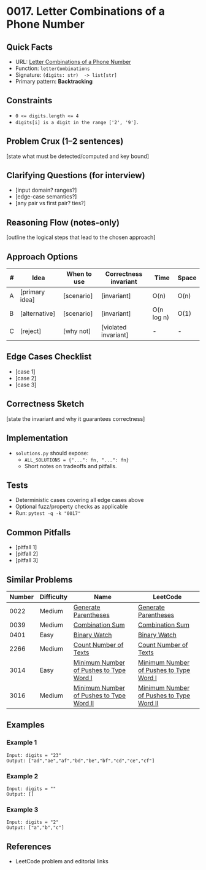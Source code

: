 # 0017. Letter Combinations of a Phone Number

## Quick Facts

- URL: [Letter Combinations of a Phone Number](https://leetcode.com/problems/letter-combinations-of-a-phone-number/)
- Function: `letterCombinations`
- Signature: `(digits: str)  -> list[str]`
- Primary pattern: **Backtracking**

## Constraints

- `0 <= digits.length <= 4`
- `digits[i] is a digit in the range ['2', '9'].`

## Problem Crux (1–2 sentences)

[state what must be detected/computed and key bound]

## Clarifying Questions (for interview)

- [input domain? ranges?]
- [edge-case semantics?]
- [any pair vs first pair? ties?]

## Reasoning Flow (notes-only)

[outline the logical steps that lead to the chosen approach]

## Approach Options

| # | Idea | When to use | Correctness invariant | Time | Space |
|---|------|-------------|-----------------------|------|-------|
| A | [primary idea] | [scenario] | [invariant] | O(n) | O(n) |
| B | [alternative] | [scenario] | [invariant] | O(n log n) | O(1) |
| C | [reject] | [why not] | [violated invariant] | - | - |

## Edge Cases Checklist

- [case 1]
- [case 2]
- [case 3]

## Correctness Sketch

[state the invariant and why it guarantees correctness]

## Implementation

- `solutions.py` should expose:
  - `ALL_SOLUTIONS = {"...": fn, "...": fn}`
  - Short notes on tradeoffs and pitfalls.

## Tests

- Deterministic cases covering all edge cases above
- Optional fuzz/property checks as applicable
- Run: `pytest -q -k "0017"`

## Common Pitfalls

- [pitfall 1]
- [pitfall 2]
- [pitfall 3]

## Similar Problems

| Number | Difficulty | Name | LeetCode |
|---|---|---|---|
| 0022 | Medium | [Generate Parentheses](../0022-generate-parentheses/readme.md) | [Generate Parentheses](https://leetcode.com/problems/generate-parentheses/) |
| 0039 | Medium | [Combination Sum](../0039-combination-sum/readme.md) | [Combination Sum](https://leetcode.com/problems/combination-sum/) |
| 0401 | Easy | [Binary Watch](../0401-binary-watch/readme.md) | [Binary Watch](https://leetcode.com/problems/binary-watch/) |
| 2266 | Medium | [Count Number of Texts](../2266-count-number-of-texts/readme.md) | [Count Number of Texts](https://leetcode.com/problems/count-number-of-texts/) |
| 3014 | Easy | [Minimum Number of Pushes to Type Word I](../3014-minimum-number-of-pushes-to-type-word-i/readme.md) | [Minimum Number of Pushes to Type Word I](https://leetcode.com/problems/minimum-number-of-pushes-to-type-word-i/) |
| 3016 | Medium | [Minimum Number of Pushes to Type Word II](../3016-minimum-number-of-pushes-to-type-word-ii/readme.md) | [Minimum Number of Pushes to Type Word II](https://leetcode.com/problems/minimum-number-of-pushes-to-type-word-ii/) |

## Examples

### Example 1

```text
Input: digits = "23"
Output: ["ad","ae","af","bd","be","bf","cd","ce","cf"]
```

### Example 2

```text
Input: digits = ""
Output: []
```

### Example 3

```text
Input: digits = "2"
Output: ["a","b","c"]
```

## References

- LeetCode problem and editorial links
